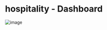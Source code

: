 # hospitality - Dashboard
![image](https://github.com/Akashhpatil/hospitality/assets/93188728/e41f39e2-5eed-48da-8e19-15cfc7c02c1f)
